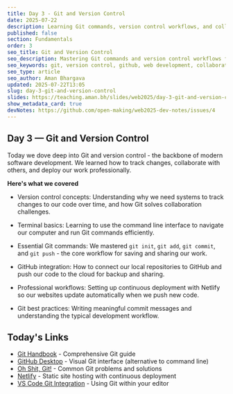 ```yaml
---
title: Day 3 - Git and Version Control
date: 2025-07-22
description: Learning Git commands, version control workflows, and collaboration
published: false
section: Fundamentals
order: 3
seo_title: Git and Version Control
seo_description: Mastering Git commands and version control workflows for web development
seo_keywords: git, version control, github, web development, collaboration, terminal
seo_type: article
seo_author: Aman Bhargava
updated: 2025-07-22T13:05
slug: day-3-git-and-version-control
slides: https://teaching.aman.bh/slides/web2025/day-3-git-and-version-control
show_metadata_card: true
devNotes: https://github.com/open-making/web2025-dev-notes/issues/4
---
```

## Day 3 — Git and Version Control

Today we dove deep into Git and version control - the backbone of modern software development. We learned how to track changes, collaborate with others, and deploy our work professionally.

**Here's what we covered**

- Version control concepts: Understanding why we need systems to track changes to our code over time, and how Git solves collaboration challenges.

- Terminal basics: Learning to use the command line interface to navigate our computer and run Git commands efficiently.

- Essential Git commands: We mastered `git init`, `git add`, `git commit`, and `git push` - the core workflow for saving and sharing our work.

- GitHub integration: How to connect our local repositories to GitHub and push our code to the cloud for backup and sharing.

- Professional workflows: Setting up continuous deployment with Netlify so our websites update automatically when we push new code.

- Git best practices: Writing meaningful commit messages and understanding the typical development workflow.

## Today's Links

- [Git Handbook](https://guides.github.com/introduction/git-handbook/) - Comprehensive Git guide
- [GitHub Desktop](https://desktop.github.com/) - Visual Git interface (alternative to command line)
- [Oh Shit, Git!](https://ohshitgit.com/) - Common Git problems and solutions
- [Netlify](https://netlify.com) - Static site hosting with continuous deployment
- [VS Code Git Integration](https://code.visualstudio.com/docs/editor/versioncontrol) - Using Git within your editor